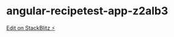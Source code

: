 # angular-recipetest-app-z2alb3

[Edit on StackBlitz ⚡️](https://stackblitz.com/edit/angular-recipetest-app-z2alb3)